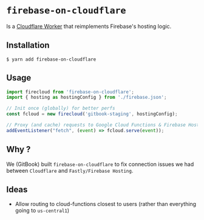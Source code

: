 # `firebase-on-cloudflare`

Is a [Cloudflare Worker](https://www.cloudflare.com/products/cloudflare-workers/) that reimplements Firebase's hosting logic.

## Installation

```
$ yarn add firebase-on-cloudflare
```

## Usage

```js
import firecloud from 'firebase-on-cloudflare';
import { hosting as hostingConfig } from './firebase.json';

// Init once (globally) for better perfs
const fcloud = new firecloud('gitbook-staging', hostingConfig);

// Proxy (and cache) requests to Google Cloud Functions & Firebase Hosting
addEventListener("fetch", (event) => fcloud.serve(event));
```

## Why ?

We (GitBook) built `firebase-on-cloudflare` to fix connection issues we had between `Cloudflare` and `Fastly/Firebase Hosting`.

## Ideas

- Allow routing to cloud-functions closest to users (rather than everything going to `us-central1`)

